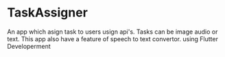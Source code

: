 # TaskAssigner
An app which asign task to users usign api's. Tasks can be image audio or text. This app also have a feature of speech to text convertor. using Flutter Developerment
